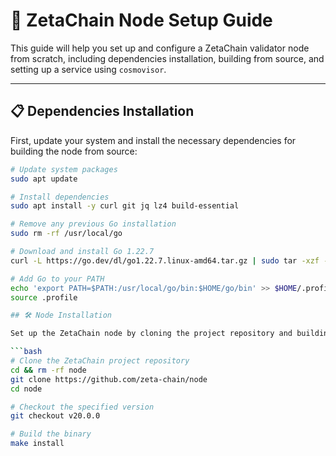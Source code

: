# 🚀 ZetaChain Node Setup Guide

This guide will help you set up and configure a ZetaChain validator node from scratch, including dependencies installation, building from source, and setting up a service using `cosmovisor`.

---

## 📋 **Dependencies Installation**

First, update your system and install the necessary dependencies for building the node from source:

```bash
# Update system packages
sudo apt update

# Install dependencies
sudo apt install -y curl git jq lz4 build-essential

# Remove any previous Go installation
sudo rm -rf /usr/local/go

# Download and install Go 1.22.7
curl -L https://go.dev/dl/go1.22.7.linux-amd64.tar.gz | sudo tar -xzf - -C /usr/local

# Add Go to your PATH
echo 'export PATH=$PATH:/usr/local/go/bin:$HOME/go/bin' >> $HOME/.profile
source .profile

## 🛠️ Node Installation

Set up the ZetaChain node by cloning the project repository and building the binary:

```bash
# Clone the ZetaChain project repository
cd && rm -rf node
git clone https://github.com/zeta-chain/node
cd node

# Checkout the specified version
git checkout v20.0.0

# Build the binary
make install
